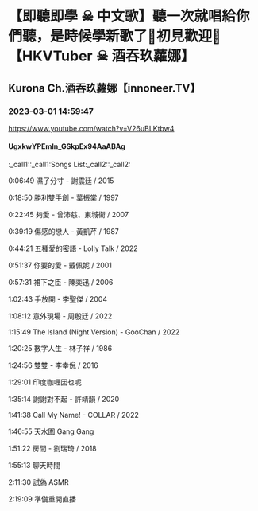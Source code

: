 # 【即聽即學 ☠ 中文歌】聽一次就唱給你們聽，是時候學新歌了🖤初見歡迎💜【HKVTuber ☠ 酒吞玖蘿娜】

## Kurona Ch.酒吞玖蘿娜【innoneer.TV】

### 2023-03-01 14:59:47

https://www.youtube.com/watch?v=V26uBLKtbw4

#### UgxkwYPEmln_GSkpEx94AaABAg

:_call1::_call1:Songs List:_call2::_call2:

0:06:49 濕了分寸 - 謝震廷 / 2015

0:18:50 勝利雙手創 - 葉振棠 / 1997

0:22:45 夠愛 - 曾沛慈、東城衞 / 2007

0:39:19 傷感的戀人 - 黃凱芹 / 1987

0:44:21 五種愛的密語 - Lolly Talk / 2022

0:51:37 你要的愛 - 戴佩妮 / 2001

0:57:31 裙下之臣 - 陳奕迅 / 2006

1:02:43 手放開 - 李聖傑 / 2004

1:08:12 意外現場 - 周殷廷 / 2022

1:15:49 The Island (Night Version) - GooChan / 2022

1:20:25 數字人生 - 林子祥 / 1986

1:24:56 雙雙 - 李幸倪 / 2016

1:29:01 印度咖喱因乜呢

1:35:14 謝謝對不起 - 許靖韻 / 2020

1:41:38 Call My Name! - COLLAR / 2022

1:46:55 天水圍 Gang Gang

1:51:22 房間 - 劉瑞琦 / 2018



1:55:13 聊天時間

2:11:30 試偽 ASMR

2:19:09 準備重開直播

